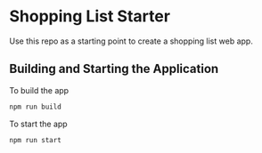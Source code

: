 # Shopping List Starter
Use this repo as a starting point to create a shopping list web app.

## Building and Starting the Application

To build the app
```bash
npm run build
```

To start the app
```bash
npm run start
```